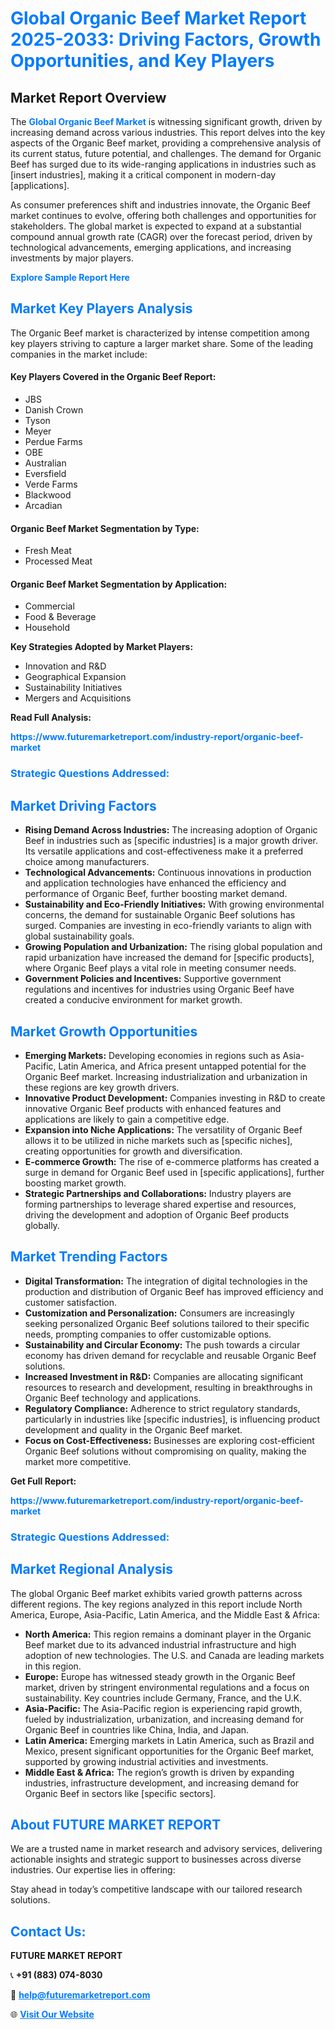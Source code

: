 <h1 style="color: #007BFF;">Global Organic Beef Market Report 2025-2033: Driving Factors, Growth Opportunities, and Key Players</h1>

<section id="overview">
<h2>Market Report Overview</h2>
<p>The <a href="https://www.futuremarketreport.com/industry-report/organic-beef-market" style="color: #007BFF; text-decoration: none;"><strong>Global Organic Beef Market</strong></a> is witnessing significant growth, driven by increasing demand across various industries. This report delves into the key aspects of the Organic Beef market, providing a comprehensive analysis of its current status, future potential, and challenges. The demand for Organic Beef has surged due to its wide-ranging applications in industries such as [insert industries], making it a critical component in modern-day [applications].</p>
<p>As consumer preferences shift and industries innovate, the Organic Beef market continues to evolve, offering both challenges and opportunities for stakeholders. The global market is expected to expand at a substantial compound annual growth rate (CAGR) over the forecast period, driven by technological advancements, emerging applications, and increasing investments by major players.</p>
</section>

<section id="overview">
<p><a href="https://www.futuremarketreport.com/request-sample/reportId=52532" style="color: #007BFF; text-decoration: none;"><strong>Explore Sample Report Here</strong></a></p>
</section>

<section id="key-players">
<h2 style="color: #007BFF;">Market Key Players Analysis</h2>
<p>The Organic Beef market is characterized by intense competition among key players striving to capture a larger market share. Some of the leading companies in the market include:</p>
<h4>Key Players Covered in the Organic Beef Report:</h4>
<ul><li>JBS</li><li>Danish Crown</li><li>Tyson</li><li>Meyer</li><li>Perdue Farms</li><li>OBE</li><li>Australian</li><li>Eversfield</li><li>Verde Farms</li><li>Blackwood</li><li>Arcadian</li></ul>
<h4>Organic Beef Market Segmentation by Type:</h4>
<ul><li>Fresh Meat</li><li>Processed Meat</li></ul>

<h4>Organic Beef Market Segmentation by Application:</h4>
<ul><li>Commercial</li><li>Food &amp; Beverage</li><li>Household</li></ul>
<p><strong>Key Strategies Adopted by Market Players:</strong></p>
<ul>
<li>Innovation and R&D</li>
<li>Geographical Expansion</li>
<li>Sustainability Initiatives</li>
<li>Mergers and Acquisitions</li>
</ul>
</section>

<section>
<p><strong>Read Full Analysis: </strong></p><a href="https://www.futuremarketreport.com/industry-report/organic-beef-market" style="color: #007BFF; text-decoration: none;"><strong>https://www.futuremarketreport.com/industry-report/organic-beef-market</strong></a>
<h3 style="color: #007BFF;">Strategic Questions Addressed:</h3>
</section>

<section id="driving-factors">
<h2 style="color: #007BFF;">Market Driving Factors</h2>
<ul>
<li><strong>Rising Demand Across Industries:</strong> The increasing adoption of Organic Beef in industries such as [specific industries] is a major growth driver. Its versatile applications and cost-effectiveness make it a preferred choice among manufacturers.</li>
<li><strong>Technological Advancements:</strong> Continuous innovations in production and application technologies have enhanced the efficiency and performance of Organic Beef, further boosting market demand.</li>
<li><strong>Sustainability and Eco-Friendly Initiatives:</strong> With growing environmental concerns, the demand for sustainable Organic Beef solutions has surged. Companies are investing in eco-friendly variants to align with global sustainability goals.</li>
<li><strong>Growing Population and Urbanization:</strong> The rising global population and rapid urbanization have increased the demand for [specific products], where Organic Beef plays a vital role in meeting consumer needs.</li>
<li><strong>Government Policies and Incentives:</strong> Supportive government regulations and incentives for industries using Organic Beef have created a conducive environment for market growth.</li>
</ul>
</section>

<section id="growth-opportunities">
<h2 style="color: #007BFF;">Market Growth Opportunities</h2>
<ul>
<li><strong>Emerging Markets:</strong> Developing economies in regions such as Asia-Pacific, Latin America, and Africa present untapped potential for the Organic Beef market. Increasing industrialization and urbanization in these regions are key growth drivers.</li>
<li><strong>Innovative Product Development:</strong> Companies investing in R&D to create innovative Organic Beef products with enhanced features and applications are likely to gain a competitive edge.</li>
<li><strong>Expansion into Niche Applications:</strong> The versatility of Organic Beef allows it to be utilized in niche markets such as [specific niches], creating opportunities for growth and diversification.</li>
<li><strong>E-commerce Growth:</strong> The rise of e-commerce platforms has created a surge in demand for Organic Beef used in [specific applications], further boosting market growth.</li>
<li><strong>Strategic Partnerships and Collaborations:</strong> Industry players are forming partnerships to leverage shared expertise and resources, driving the development and adoption of Organic Beef products globally.</li>
</ul>
</section>

<section id="trending-factors">
<h2 style="color: #007BFF;">Market Trending Factors</h2>
<ul>
<li><strong>Digital Transformation:</strong> The integration of digital technologies in the production and distribution of Organic Beef has improved efficiency and customer satisfaction.</li>
<li><strong>Customization and Personalization:</strong> Consumers are increasingly seeking personalized Organic Beef solutions tailored to their specific needs, prompting companies to offer customizable options.</li>
<li><strong>Sustainability and Circular Economy:</strong> The push towards a circular economy has driven demand for recyclable and reusable Organic Beef solutions.</li>
<li><strong>Increased Investment in R&D:</strong> Companies are allocating significant resources to research and development, resulting in breakthroughs in Organic Beef technology and applications.</li>
<li><strong>Regulatory Compliance:</strong> Adherence to strict regulatory standards, particularly in industries like [specific industries], is influencing product development and quality in the Organic Beef market.</li>
<li><strong>Focus on Cost-Effectiveness:</strong> Businesses are exploring cost-efficient Organic Beef solutions without compromising on quality, making the market more competitive.</li>
</ul>
</section>

<section>
<p><strong>Get Full Report: </strong></p><a href="https://www.futuremarketreport.com/industry-report/organic-beef-market" style="color: #007BFF; text-decoration: none;"><strong>https://www.futuremarketreport.com/industry-report/organic-beef-market</strong></a>
<h3 style="color: #007BFF;">Strategic Questions Addressed:</h3>
</section>


<section id="regional-analysis">
<h2 style="color: #007BFF;">Market Regional Analysis</h2>
<p>The global Organic Beef market exhibits varied growth patterns across different regions. The key regions analyzed in this report include North America, Europe, Asia-Pacific, Latin America, and the Middle East & Africa:</p>
<ul>
<li><strong>North America:</strong> This region remains a dominant player in the Organic Beef market due to its advanced industrial infrastructure and high adoption of new technologies. The U.S. and Canada are leading markets in this region.</li>
<li><strong>Europe:</strong> Europe has witnessed steady growth in the Organic Beef market, driven by stringent environmental regulations and a focus on sustainability. Key countries include Germany, France, and the U.K.</li>
<li><strong>Asia-Pacific:</strong> The Asia-Pacific region is experiencing rapid growth, fueled by industrialization, urbanization, and increasing demand for Organic Beef in countries like China, India, and Japan.</li>
<li><strong>Latin America:</strong> Emerging markets in Latin America, such as Brazil and Mexico, present significant opportunities for the Organic Beef market, supported by growing industrial activities and investments.</li>
<li><strong>Middle East & Africa:</strong> The region’s growth is driven by expanding industries, infrastructure development, and increasing demand for Organic Beef in sectors like [specific sectors].</li>
</ul>
</section>

<footer>
<h2 style="color: #007BFF;">About FUTURE MARKET REPORT</h2>
<p>We are a trusted name in market research and advisory services, delivering actionable insights and strategic support to businesses across diverse industries. Our expertise lies in offering:</p>

<p>Stay ahead in today’s competitive landscape with our tailored research solutions.</p>

<h2 style="color: #007BFF;">Contact Us:</h2>
<p><strong>FUTURE MARKET REPORT</strong></p>
<p>📞 <strong>+91 (883) 074-8030</strong></p>
<p>📧 <strong><a href="mailto:help@futuremarketreport.com" style="color: #007BFF;">help@futuremarketreport.com</a></strong></p>
<p>🌐 <strong><a href="https://www.futuremarketreport.com/" style="color: #007BFF;">Visit Our Website</a></strong></p>
</footer>